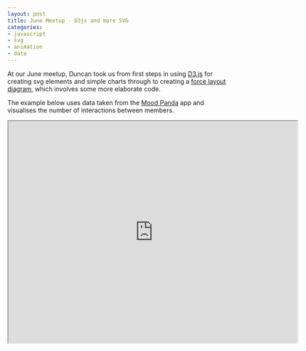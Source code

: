 ```yaml
---
layout: post
title: June Meetup - D3js and more SVG
categories:
- javascript
- svg
- animation
- data
---
```


At our June meetup, Duncan took us from first steps in using [D3.js](http://d3js.org/) for creating svg elements and simple charts through to creating a [force layout diagram](https://github.com/mbostock/d3/wiki/Force-Layout), which involves some more elaborate code. 

The example below uses data taken from the [Mood Panda](http://www.moodpanda.com/) app and visualises the number of interactions between members.

<iframe src="http://codehub.org.uk/workshops/d3js/d3js.html" width="650" height="500" />

Duncan's tutorial is available on the CodeHub GitHub repository. It uses Node to set up a local server and express site. Then you uncomment and manipulate the d3.js code in the files bit by bit, and view the results in the browser. 

<p>&nbsp;</p>

